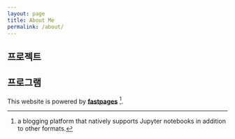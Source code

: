 ```yaml
---
layout: page
title: About Me
permalink: /about/
---
```


## 프로젝트

## 프로그램

This website is powered by **[fastpages](https://github.com/fastai/fastpages)** [^1].



[^1]:a blogging platform that natively supports Jupyter notebooks in addition to other formats.
